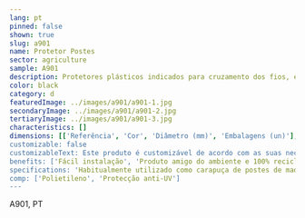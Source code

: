 ```yaml
---
lang: pt
pinned: false
shown: true
slug: a901
name: Protetor Postes
sector: agriculture
sample: A901
description: Protetores plásticos indicados para cruzamento dos fios, evitando também a abrasão entre o poste e a rede.
color: black
category: d
featuredImage: ../images/a901/a901-1.jpg
secondaryImage: ../images/a901/a901-2.jpg
tertiaryImage: ../images/a901/a901-3.jpg
characteristics: []
dimensions: [['Referência', 'Cor', 'Diâmetro (mm)', 'Embalagens (un)'], [?protector de Poste', 'Preto', '0.5 - 0.85 ', '180']]
customizable: false
customizableText: Este produto é customizável de acordo com as suas necessidades. Contacte-nos para mais informações.
benefits: ['Fácil instalação', 'Produto amigo do ambiente e 100% reciclável', 'Ajuda na protecção da rede']
specifications: 'Habitualmente utilizado como carapuça de postes de madeira.'
comp: ['Polietileno', 'Protecção anti-UV']
---
```


A901, PT
